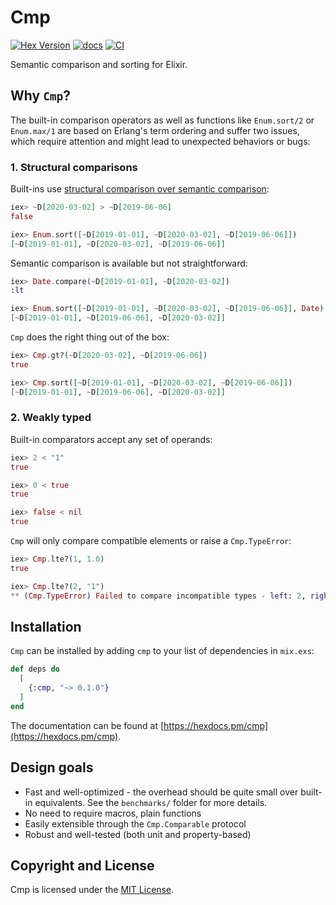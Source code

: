 # Cmp

[![Hex Version](https://img.shields.io/hexpm/v/cmp.svg)](https://hex.pm/packages/cmp)
[![docs](https://img.shields.io/badge/docs-hexpm-blue.svg)](https://hexdocs.pm/cmp/)
[![CI](https://github.com/sabiwara/cmp/workflows/CI/badge.svg)](https://github.com/sabiwara/cmp/actions?query=workflow%3ACI)

Semantic comparison and sorting for Elixir.

## Why `Cmp`?

The built-in comparison operators as well as functions like `Enum.sort/2` or
`Enum.max/1` are based on Erlang's term ordering and suffer two issues, which
require attention and might lead to unexpected behaviors or bugs:

### 1. Structural comparisons

Built-ins use
[structural comparison over semantic comparison](https://hexdocs.pm/elixir/Kernel.html#module-structural-comparison):

```elixir
iex> ~D[2020-03-02] > ~D[2019-06-06]
false

iex> Enum.sort([~D[2019-01-01], ~D[2020-03-02], ~D[2019-06-06]])
[~D[2019-01-01], ~D[2020-03-02], ~D[2019-06-06]]
```

Semantic comparison is available but not straightforward:

```elixir
iex> Date.compare(~D[2019-01-01], ~D[2020-03-02])
:lt

iex> Enum.sort([~D[2019-01-01], ~D[2020-03-02], ~D[2019-06-06]], Date)
[~D[2019-01-01], ~D[2019-06-06], ~D[2020-03-02]]
```

`Cmp` does the right thing out of the box:

```elixir
iex> Cmp.gt?(~D[2020-03-02], ~D[2019-06-06])
true

iex> Cmp.sort([~D[2019-01-01], ~D[2020-03-02], ~D[2019-06-06]])
[~D[2019-01-01], ~D[2019-06-06], ~D[2020-03-02]]
```

### 2. Weakly typed

Built-in comparators accept any set of operands:

```elixir
iex> 2 < "1"
true

iex> 0 < true
true

iex> false < nil
true
```

`Cmp` will only compare compatible elements or raise a `Cmp.TypeError`:

```elixir
iex> Cmp.lte?(1, 1.0)
true

iex> Cmp.lte?(2, "1")
** (Cmp.TypeError) Failed to compare incompatible types - left: 2, right: "1"
```

## Installation

`Cmp` can be installed by adding `cmp` to your list of dependencies in
`mix.exs`:

```elixir
def deps do
  [
    {:cmp, "~> 0.1.0"}
  ]
end
```

The documentation can be found at
[https://hexdocs.pm/cmp](https://hexdocs.pm/cmp).

## Design goals

- Fast and well-optimized - the overhead should be quite small over built-in
  equivalents. See the `benchmarks/` folder for more details.
- No need to require macros, plain functions
- Easily extensible through the `Cmp.Comparable` protocol
- Robust and well-tested (both unit and property-based)

## Copyright and License

Cmp is licensed under the [MIT License](LICENSE.md).
